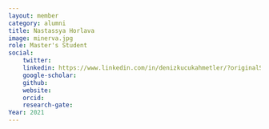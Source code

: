 ```yaml
---
layout: member
category: alumni
title: Nastassya Horlava
image: minerva.jpg
role: Master's Student
social:
    twitter: 
    linkedin: https://www.linkedin.com/in/denizkucukahmetler/?originalSubdomain=tr
    google-scholar: 
    github: 
    website: 
    orcid: 
    research-gate: 
Year: 2021
---
```


